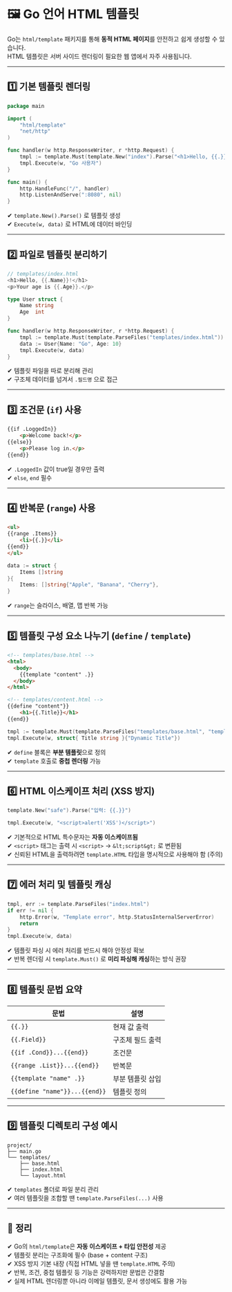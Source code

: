 # 🖼️ Go 언어 HTML 템플릿

Go는 `html/template` 패키지를 통해 **동적 HTML 페이지**를 안전하고 쉽게 생성할 수 있습니다.  
HTML 템플릿은 서버 사이드 렌더링이 필요한 웹 앱에서 자주 사용됩니다.

---

## 1️⃣ 기본 템플릿 렌더링

```go
package main

import (
    "html/template"
    "net/http"
)

func handler(w http.ResponseWriter, r *http.Request) {
    tmpl := template.Must(template.New("index").Parse("<h1>Hello, {{.}}!</h1>"))
    tmpl.Execute(w, "Go 사용자")
}

func main() {
    http.HandleFunc("/", handler)
    http.ListenAndServe(":8080", nil)
}
```

✔ `template.New().Parse()` 로 템플릿 생성  
✔ `Execute(w, data)` 로 HTML에 데이터 바인딩  

---

## 2️⃣ 파일로 템플릿 분리하기

```go
// templates/index.html
<h1>Hello, {{.Name}}!</h1>
<p>Your age is {{.Age}}.</p>
```

```go
type User struct {
    Name string
    Age  int
}

func handler(w http.ResponseWriter, r *http.Request) {
    tmpl := template.Must(template.ParseFiles("templates/index.html"))
    data := User{Name: "Go", Age: 10}
    tmpl.Execute(w, data)
}
```

✔ 템플릿 파일을 따로 분리해 관리  
✔ 구조체 데이터를 넘겨서 `.필드명` 으로 접근  

---

## 3️⃣ 조건문 (`if`) 사용

```html
{{if .LoggedIn}}
    <p>Welcome back!</p>
{{else}}
    <p>Please log in.</p>
{{end}}
```

✔ `.LoggedIn` 값이 true일 경우만 출력  
✔ `else`, `end` 필수  

---

## 4️⃣ 반복문 (`range`) 사용

```html
<ul>
{{range .Items}}
    <li>{{.}}</li>
{{end}}
</ul>
```

```go
data := struct {
    Items []string
}{
    Items: []string{"Apple", "Banana", "Cherry"},
}
```

✔ `range`는 슬라이스, 배열, 맵 반복 가능  

---

## 5️⃣ 템플릿 구성 요소 나누기 (`define` / `template`)

```html
<!-- templates/base.html -->
<html>
  <body>
    {{template "content" .}}
  </body>
</html>

<!-- templates/content.html -->
{{define "content"}}
    <h1>{{.Title}}</h1>
{{end}}
```

```go
tmpl := template.Must(template.ParseFiles("templates/base.html", "templates/content.html"))
tmpl.Execute(w, struct{ Title string }{"Dynamic Title"})
```

✔ `define` 블록은 **부분 템플릿**으로 정의  
✔ `template` 호출로 **중첩 렌더링** 가능  

---

## 6️⃣ HTML 이스케이프 처리 (XSS 방지)

```go
template.New("safe").Parse("입력: {{.}}")
```

```go
tmpl.Execute(w, "<script>alert('XSS')</script>")
```

✔ 기본적으로 HTML 특수문자는 **자동 이스케이프됨**  
✔ `<script>` 태그는 출력 시 `<script>` → `&lt;script&gt;` 로 변환됨  
✔ 신뢰된 HTML을 출력하려면 `template.HTML` 타입을 명시적으로 사용해야 함 (주의)

---

## 7️⃣ 에러 처리 및 템플릿 캐싱

```go
tmpl, err := template.ParseFiles("index.html")
if err != nil {
    http.Error(w, "Template error", http.StatusInternalServerError)
    return
}
tmpl.Execute(w, data)
```

✔ 템플릿 파싱 시 에러 처리를 반드시 해야 안정성 확보  
✔ 반복 렌더링 시 `template.Must()` 로 **미리 파싱해 캐싱**하는 방식 권장  

---

## 8️⃣ 템플릿 문법 요약

| 문법 | 설명 |
|------|------|
| `{{.}}` | 현재 값 출력 |
| `{{.Field}}` | 구조체 필드 출력 |
| `{{if .Cond}}...{{end}}` | 조건문 |
| `{{range .List}}...{{end}}` | 반복문 |
| `{{template "name" .}}` | 부분 템플릿 삽입 |
| `{{define "name"}}...{{end}}` | 템플릿 정의 |

---

## 9️⃣ 템플릿 디렉토리 구성 예시

```
project/
├── main.go
└── templates/
    ├── base.html
    ├── index.html
    └── layout.html
```

✔ `templates` 폴더로 파일 분리 관리  
✔ 여러 템플릿을 조합할 땐 `template.ParseFiles(...)` 사용  

---

## 🎯 정리

✔ Go의 `html/template`은 **자동 이스케이프 + 타입 안전성** 제공  
✔ 템플릿 분리는 구조화에 필수 (base + content 구조)  
✔ XSS 방지 기본 내장 (직접 HTML 넣을 땐 `template.HTML` 주의)  
✔ 반복, 조건, 중첩 템플릿 등 기능은 강력하지만 문법은 간결함  
✔ 실제 HTML 렌더링뿐 아니라 이메일 템플릿, 문서 생성에도 활용 가능  
